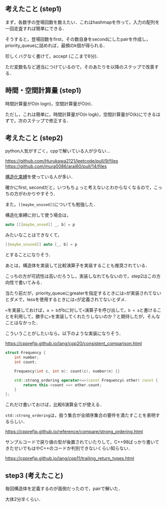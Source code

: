 ## 考えたこと (step1)
まず，各数字の登場回数を数えたい．これはhashmapを作って，入力の配列を一回走査すれば簡単にできる．

そうすると，登場回数をfirst，その数自身をsecondにしたpairを作成し，priority_queueに詰めれば，最頻のk個が得られる．

珍しくバグなく書けて，accept (ここまで6分)．

ただ変数名など適当につけているので，そのあたりを以降のステップで改善する．

## 時間・空間計算量 (step1)
時間計算量がO(n logn)，空間計算量がO(n)．

ただし，これは簡単に，時間計算量がO(n logk)，空間計算量がO(k)にできるはずで，次のステップで修正する．

## 考えたこと (step2)
python人気がすごく，cppで解いている人が少ない...

https://github.com/Hurukawa2121/leetcode/pull/9/files
https://github.com/mura0086/arai60/pull/14/files

[構造化束縛](https://cpprefjp.github.io/lang/cpp17/structured_bindings.html)を使っている人が多い．

確かにfirst, secondだと，いつもちょっと考えないとわからなくなるので，こっちの方がわかりやすそう．

また，`[[maybe_unused]]`についても勉強した．

構造化束縛に対して使う場合は，

```cpp
auto [[[maybe_unsed]] _, b] = p
```

みたいなことはできなくて，

```cpp
[[maybe_unused]] auto [_, b] = p
```

とすることになりそう．

あとは，構造体を実装して比較演算子を実装することも推奨されている．

こっちの方が可読性は高いだろうし，実装しなれてもないので，step2はこの方向性で書いてみる．

当たり前だが，priority_queueにgreaterを指定するときには`>`が実装されてないとダメで，lessを使用するときには`<`が定義されてないとダメ．

`<`を実装しておけば，`a > b`がbに対して`<`演算子を呼び出して，`b < a`と書けることを利用して，勝手に`>`を実装してくれたりしないのか？と期待したが，そんなことはなかった．

こういうことがしたいなら，以下のような実装になりそう．

https://cpprefjp.github.io/lang/cpp20/consistent_comparison.html

```cpp
struct Frequency {
    int number;
    int count;

    Frequency(int c, int n): count(c), number(n) {}

    std::strong_ordering operator<=>(const Frequency& other) const {
        return this->count <=> other.count;
    }
};
```

これだけ書いておけば，比較6演算全てが使える．

`std::strong_ordering`は，扱う集合が全順序集合の要件を満たすことを表明するらしい．

https://cpprefjp.github.io/reference/compare/strong_ordering.html

サンプルコードで戻り値の型が後置されていたりして，C++98ばっかり書いてきたせいでもはやC++のコードか判別できないくらい知らない．

https://cpprefjp.github.io/lang/cpp11/trailing_return_types.html

## step3 (考えたこと)
毎回構造体を定義するのが面倒だったので，pairで解いた．

大体2分半くらい．
